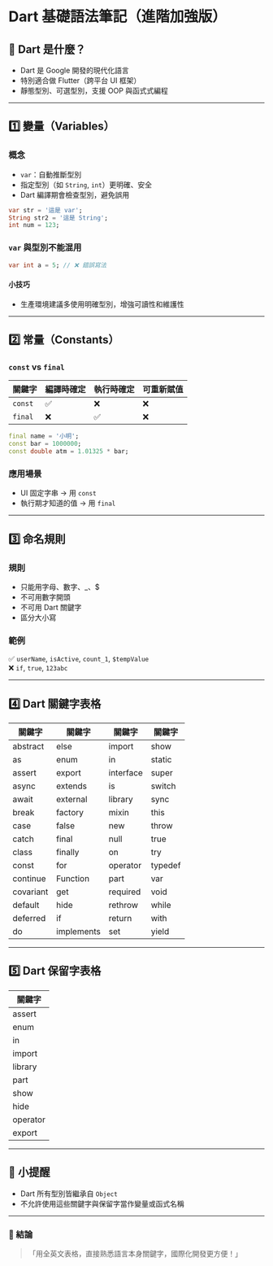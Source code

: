 
# Dart 基礎語法筆記（進階加強版）

## 🌟 Dart 是什麼？

- Dart 是 Google 開發的現代化語言
- 特別適合做 Flutter（跨平台 UI 框架）
- 靜態型別、可選型別，支援 OOP 與函式式編程

---

## 1️⃣ 變量（Variables）

### 概念

- `var`：自動推斷型別
- 指定型別（如 `String`, `int`）更明確、安全
- Dart 編譯期會檢查型別，避免誤用

```dart
var str = '這是 var';
String str2 = '這是 String';
int num = 123;
```

### `var` 與型別不能混用

```dart
var int a = 5; // ❌ 錯誤寫法
```

#### 小技巧

- 生產環境建議多使用明確型別，增強可讀性和維護性

---

## 2️⃣ 常量（Constants）

### `const` vs `final`

| 關鍵字 | 編譯時確定 | 執行時確定 | 可重新賦值 |
|-----------|-----------|-----------|---------|
| `const` | ✅ | ❌ | ❌ |
| `final` | ❌ | ✅ | ❌ |

```dart
final name = '小明';
const bar = 1000000;
const double atm = 1.01325 * bar;
```

### 應用場景

- UI 固定字串 → 用 `const`
- 執行期才知道的值 → 用 `final`

---

## 3️⃣ 命名規則

### 規則

- 只能用字母、數字、_、$
- 不可用數字開頭
- 不可用 Dart 關鍵字
- 區分大小寫

### 範例

✅ `userName`, `isActive`, `count_1`, `$tempValue`  
❌ `if`, `true`, `123abc`

---

## 4️⃣ Dart 關鍵字表格

| 關鍵字    | 關鍵字  | 關鍵字  | 關鍵字  |
|-----------|-----------|-----------|-----------|
| abstract  | else     | import   | show    |
| as        | enum     | in       | static |
| assert    | export   | interface| super  |
| async     | extends  | is       | switch |
| await     | external | library  | sync   |
| break     | factory  | mixin    | this   |
| case      | false    | new      | throw  |
| catch     | final    | null     | true   |
| class     | finally  | on       | try    |
| const     | for      | operator | typedef|
| continue  | Function | part     | var    |
| covariant | get      | required | void   |
| default   | hide     | rethrow  | while  |
| deferred  | if       | return   | with   |
| do        | implements| set     | yield  |

---

## 5️⃣ Dart 保留字表格

| 關鍵字  |
|-----------|
| assert    |
| enum      |
| in        |
| import    |
| library   |
| part      |
| show      |
| hide      |
| operator  |
| export    |

---

## 🧠 小提醒

- Dart 所有型別皆繼承自 `Object`
- 不允許使用這些關鍵字與保留字當作變量或函式名稱

---

### 💬 結論

> 「用全英文表格，直接熟悉語言本身關鍵字，國際化開發更方便！」
